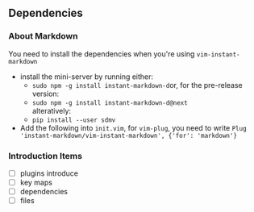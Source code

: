 ## Dependencies

### About Markdown
You need to install the dependencies when you're using `vim-instant-markdown`
* install the mini-server by running either:
	* `sudo npm -g install instant-markdown-d`or, for the pre-release version:
	* `sudo npm -g install instant-markdown-d@next` \
alteratively:
	* `pip install --user sdmv`
* Add the following into `init.vim`, for `vim-plug`, you need to write `Plug 'instant-markdown/vim-instant-markdown', {'for': 'markdown'}`



### Introduction Items

- [ ] plugins introduce
- [ ] key maps
- [ ] dependencies
- [ ] files
